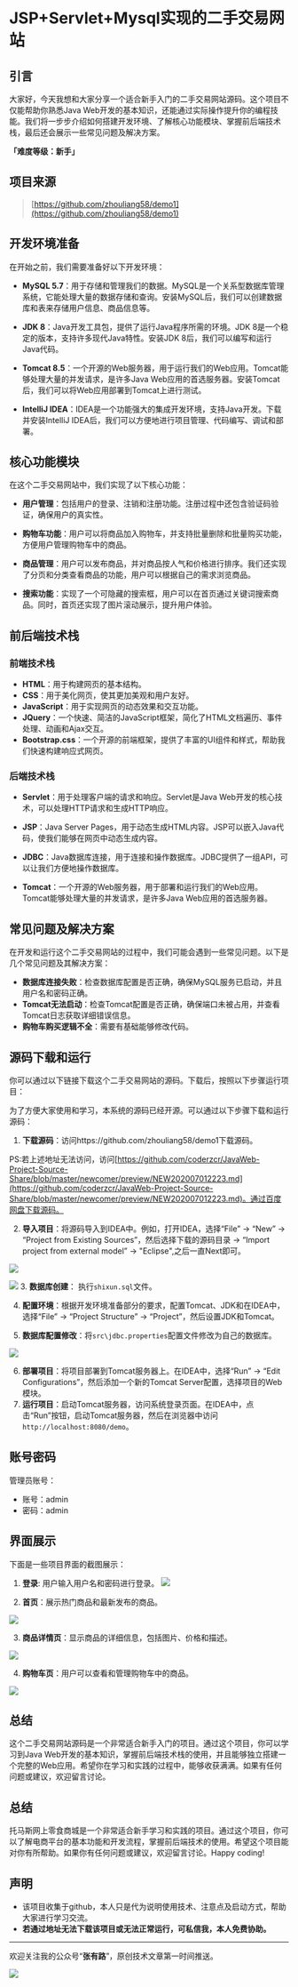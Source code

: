 # JSP+Servlet+Mysql实现的二手交易网站

## 引言

大家好，今天我想和大家分享一个适合新手入门的二手交易网站源码。这个项目不仅能帮助你熟悉Java Web开发的基本知识，还能通过实际操作提升你的编程技能。我们将一步步介绍如何搭建开发环境、了解核心功能模块、掌握前后端技术栈，最后还会展示一些常见问题及解决方案。

**「难度等级：新手」**

## 项目来源

> [https://github.com/zhouliang58/demo1](https://github.com/zhouliang58/demo1)


## 开发环境准备

在开始之前，我们需要准备好以下开发环境：

- **MySQL 5.7**：用于存储和管理我们的数据。MySQL是一个关系型数据库管理系统，它能处理大量的数据存储和查询。安装MySQL后，我们可以创建数据库和表来存储用户信息、商品信息等。

- **JDK 8**：Java开发工具包，提供了运行Java程序所需的环境。JDK 8是一个稳定的版本，支持许多现代Java特性。安装JDK 8后，我们可以编写和运行Java代码。

- **Tomcat 8.5**：一个开源的Web服务器，用于运行我们的Web应用。Tomcat能够处理大量的并发请求，是许多Java Web应用的首选服务器。安装Tomcat后，我们可以将Web应用部署到Tomcat上进行测试。

- **IntelliJ IDEA**：IDEA是一个功能强大的集成开发环境，支持Java开发。下载并安装IntelliJ IDEA后，我们可以方便地进行项目管理、代码编写、调试和部署。

## 核心功能模块

在这个二手交易网站中，我们实现了以下核心功能：

- **用户管理**：包括用户的登录、注销和注册功能。注册过程中还包含验证码验证，确保用户的真实性。

- **购物车功能**：用户可以将商品加入购物车，并支持批量删除和批量购买功能，方便用户管理购物车中的商品。

- **商品管理**：用户可以发布商品，并对商品按人气和价格进行排序。我们还实现了分页和分类查看商品的功能，用户可以根据自己的需求浏览商品。

- **搜索功能**：实现了一个可隐藏的搜索框，用户可以在首页通过关键词搜索商品。同时，首页还实现了图片滚动展示，提升用户体验。

## 前后端技术栈

### 前端技术栈

- **HTML**：用于构建网页的基本结构。
- **CSS**：用于美化网页，使其更加美观和用户友好。
- **JavaScript**：用于实现网页的动态效果和交互功能。
- **JQuery**：一个快速、简洁的JavaScript框架，简化了HTML文档遍历、事件处理、动画和Ajax交互。
- **Bootstrap.css**：一个开源的前端框架，提供了丰富的UI组件和样式，帮助我们快速构建响应式网页。

### 后端技术栈

- **Servlet**：用于处理客户端的请求和响应。Servlet是Java Web开发的核心技术，可以处理HTTP请求和生成HTTP响应。

- **JSP**：Java Server Pages，用于动态生成HTML内容。JSP可以嵌入Java代码，使我们能够在网页中动态生成内容。

- **JDBC**：Java数据库连接，用于连接和操作数据库。JDBC提供了一组API，可以让我们方便地操作数据库。

- **Tomcat**：一个开源的Web服务器，用于部署和运行我们的Web应用。Tomcat能够处理大量的并发请求，是许多Java Web应用的首选服务器。

## 常见问题及解决方案

在开发和运行这个二手交易网站的过程中，我们可能会遇到一些常见问题。以下是几个常见问题及其解决方案：

- **数据库连接失败**：检查数据库配置是否正确，确保MySQL服务已启动，并且用户名和密码正确。
- **Tomcat无法启动**：检查Tomcat配置是否正确，确保端口未被占用，并查看Tomcat日志获取详细错误信息。
- **购物车购买逻辑不全**：需要有基础能够修改代码。
## 源码下载和运行

你可以通过以下链接下载这个二手交易网站的源码。下载后，按照以下步骤运行项目：

为了方便大家使用和学习，本系统的源码已经开源。可以通过以下步骤下载和运行源码：

1. **下载源码**：访问https://github.com/zhouliang58/demo1下载源码。

PS:若上述地址无法访问，访问[https://github.com/coderzcr/JavaWeb-Project-Source-Share/blob/master/newcomer/preview/NEW202007012223.md](https://github.com/coderzcr/JavaWeb-Project-Source-Share/blob/master/newcomer/preview/NEW202007012223.md)。通过百度网盘下载源码。

2. **导入项目**：将源码导入到IDEA中。例如，打开IDEA，选择“File” -> “New” -> “Project from Existing Sources”，然后选择下载的源码目录 -> “Import project from external model”  -> "Eclipse",之后一直Next即可。

![](../../public/picture/3f3dc3bf-b02c-488e-ba17-5644ba0d.png)

![](../../public/picture/NEW202007012128-img02.jpg)
3. **数据库创建**： 执行`shixun.sql`文件。

4. **配置环境**：根据开发环境准备部分的要求，配置Tomcat、JDK和在IDEA中，选择“File” -> “Project Structure” -> “Project”，然后设置JDK和Tomcat。

5. **数据库配置修改**：将`src\jdbc.properties`配置文件修改为自己的数据库。

![](../../public/picture/NEW202007012223-img03.jpg)



6. **部署项目**：将项目部署到Tomcat服务器上。在IDEA中，选择“Run” -> “Edit Configurations”，然后添加一个新的Tomcat Server配置，选择项目的Web模块。
7. **运行项目**：启动Tomcat服务器，访问系统登录页面。在IDEA中，点击“Run”按钮，启动Tomcat服务器，然后在浏览器中访问`http://localhost:8080/demo`。
## 账号密码

管理员账号：
- 账号：admin
- 密码：admin

## 界面展示

下面是一些项目界面的截图展示：
1. **登录**: 用户输入用户名和密码进行登录。
![](../../public/picture/NEW202007012223-img04.jpg)

2. **首页**：展示热门商品和最新发布的商品。

![](../../public/picture/NEW202007012223-img05.jpg)

3. **商品详情页**：显示商品的详细信息，包括图片、价格和描述。

![](../../public/picture/NEW202007012223-img06.jpg)

4. **购物车页**：用户可以查看和管理购物车中的商品。

![](../../public/picture/NEW202007012223-img07.jpg)

## 总结

这个二手交易网站源码是一个非常适合新手入门的项目。通过这个项目，你可以学习到Java Web开发的基本知识，掌握前后端技术栈的使用，并且能够独立搭建一个完整的Web应用。希望你在学习和实践的过程中，能够收获满满。如果有任何问题或建议，欢迎留言讨论。

## 总结

托马斯网上零食商城是一个非常适合新手学习和实践的项目。通过这个项目，你可以了解电商平台的基本功能和开发流程，掌握前后端技术的使用。希望这个项目能对你有所帮助。如果你有任何问题或建议，欢迎留言讨论。Happy coding!

## 声明
- 该项目收集于github，本人只是代为说明使用技术、注意点及启动方式，帮助大家进行学习交流。
- **若通过地址无法下载该项目或无法正常运行，可私信我，本人免费协助。**

--- 

欢迎关注我的公众号“**张有路**”，原创技术文章第一时间推送。


![](../../public/picture/1718932338935FE4341CDFE56F733.gif)